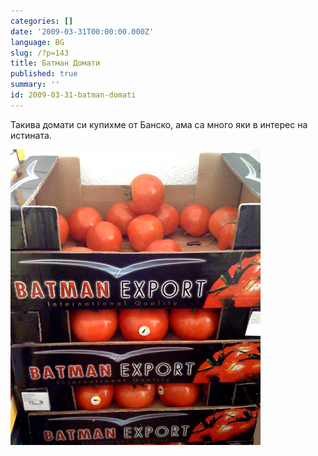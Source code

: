 ```yaml
---
categories: []
date: '2009-03-31T00:00:00.000Z'
language: BG
slug: /?p=143
title: Батман Домати
published: true
summary: ''
id: 2009-03-31-batman-domati
---
```


Такива домати си купихме от Банско, ама са много яки в интерес на истината. 

![img_0176](https://raw.githubusercontent.com/kirilchristov/blog_images/main/2009/03/img_0176.jpg)
